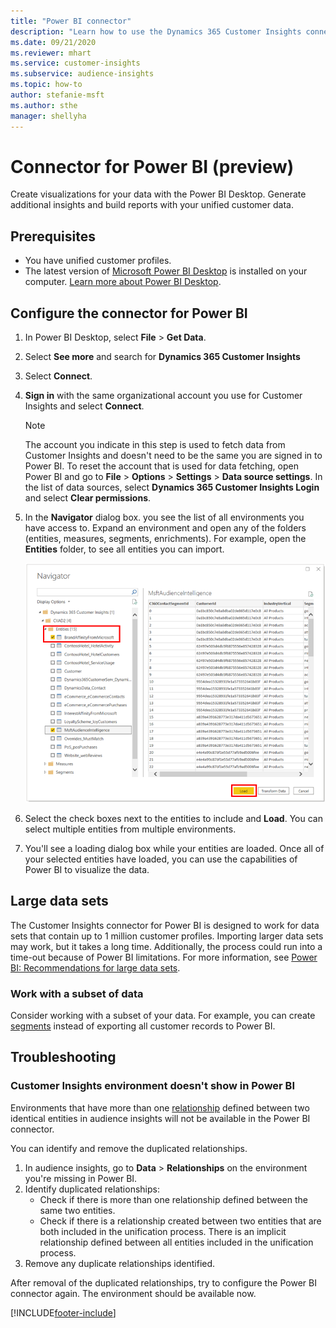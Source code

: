 ```yaml
---
title: "Power BI connector"
description: "Learn how to use the Dynamics 365 Customer Insights connector in Power BI."
ms.date: 09/21/2020
ms.reviewer: mhart
ms.service: customer-insights
ms.subservice: audience-insights
ms.topic: how-to
author: stefanie-msft
ms.author: sthe
manager: shellyha
---
```


# Connector for Power BI (preview)

Create visualizations for your data with the Power BI Desktop. Generate additional insights and build reports with your unified customer data.

## Prerequisites

- You have unified customer profiles.
- The latest version of [Microsoft Power BI Desktop](https://powerbi.microsoft.com/desktop/) is installed on your computer. [Learn more about Power BI Desktop](/power-bi/desktop-what-is-desktop).

## Configure the connector for Power BI

1. In Power BI Desktop, select **File** > **Get Data**.

1. Select **See more** and search for **Dynamics 365 Customer Insights**

1. Select **Connect**.

1. **Sign in** with the same organizational account you use for Customer Insights and select **Connect**.
   > [!NOTE]
   > The account you indicate in this step is used to fetch data from Customer Insights and doesn't need to be the same you are signed in to Power BI. To reset the account that is used for data fetching, open Power BI and go to **File** > **Options** > **Settings** > **Data source settings**. In the list of data sources, select **Dynamics 365 Customer Insights Login** and select **Clear permissions**.  

1. In the **Navigator** dialog box. you see the list of all environments you have access to. Expand an environment and open any of the folders (entities, measures, segments, enrichments). For example, open the **Entities** folder, to see all entities you can import.

   ![Power BI Connector Navigator](media/power-bi-navigator.png "Power BI Connector Navigator")

1. Select the check boxes next to the entities to include and **Load**. You can select multiple entities from multiple environments.

1. You'll see a loading dialog box while your entities are loaded. Once all of your selected entities have loaded, you can use the capabilities of Power BI to visualize the data.

## Large data sets

The Customer Insights connector for Power BI is designed to work for data sets that contain up to 1 million customer profiles. Importing larger data sets may work, but it takes a long time. Additionally, the process could run into a time-out because of Power BI limitations. For more information, see [Power BI: Recommendations for large data sets](/power-bi/admin/service-premium-what-is#large-datasets). 

### Work with a subset of data

Consider working with a subset of your data. For example, you can create [segments](segments.md) instead of exporting all customer records to Power BI.

## Troubleshooting

### Customer Insights environment doesn't show in Power BI

Environments that have more than one [relationship](relationships.md) defined between two identical entities in audience insights will not be available in the Power BI connector.

You can identify and remove the duplicated relationships.

1. In audience insights, go to **Data** > **Relationships** on the environment you're missing in Power BI.
2. Identify duplicated relationships:
   - Check if there is more than one relationship defined between the same two entities.
   - Check if there is a relationship created between two entities that are both included in the unification process. There is an implicit relationship defined between all entities included in the unification process.
3. Remove any duplicate relationships identified.

After removal of the duplicated relationships, try to configure the Power BI connector again. The environment should be available now.

[!INCLUDE[footer-include](../includes/footer-banner.md)]